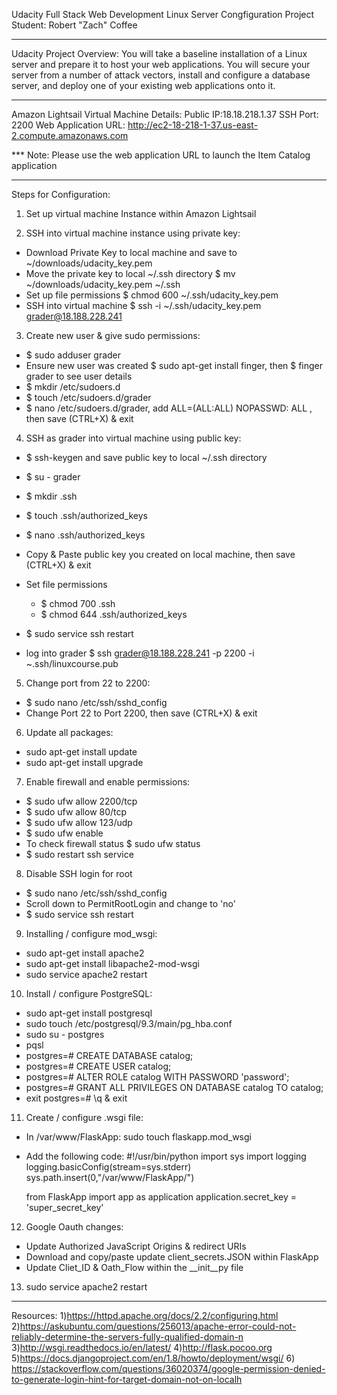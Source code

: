 Udacity Full Stack Web Development
Linux Server Congfiguration Project
Student: Robert "Zach" Coffee
___________________________________________________________________

Udacity Project Overview:
You will take a baseline installation of a Linux server and prepare it to host your web applications.
You will secure your server from a number of attack vectors, install and configure a database server, and deploy one of your existing web applications onto it.
___________________________________________________________________

Amazon Lightsail Virtual Machine Details:
Public IP:18.18.218.1.37
SSH Port: 2200
Web Application URL: http://ec2-18-218-1-37.us-east-2.compute.amazonaws.com

*** Note: Please use the web application URL to launch the Item Catalog application
___________________________________________________________________

Steps for Configuration:

1) Set up virtual machine Instance within Amazon Lightsail

2) SSH into virtual machine instance using private key:
  - Download Private Key to local machine and save to ~/downloads/udacity_key.pem
  - Move the private key to local ~/.ssh directory $ mv ~/downloads/udacity_key.pem ~/.ssh
  - Set up file permissions $ chmod 600 ~/.ssh/udacity_key.pem
  - SSH into virtual machine $ ssh -i ~/.ssh/udacity_key.pem grader@18.188.228.241

3) Create new user & give sudo permissions:
  - $ sudo adduser grader
  - Ensure new user was created $ sudo apt-get install finger, then $ finger grader to see user details
  - $ mkdir /etc/sudoers.d
  - $ touch /etc/sudoers.d/grader
  - $ nano /etc/sudoers.d/grader, add ALL=(ALL:ALL) NOPASSWD: ALL , then save (CTRL+X) & exit

4) SSH as grader into virtual machine using public key:
  - $ ssh-keygen and save public key to local ~/.ssh directory

  - $ su - grader
  - $ mkdir .ssh
  - $ touch .ssh/authorized_keys
  - $ nano .ssh/authorized_keys
  - Copy & Paste public key you created on local machine, then save (CTRL+X) & exit
  - Set file permissions
    - $ chmod 700 .ssh
    - $ chmod 644 .ssh/authorized_keys
  - $ sudo service ssh restart
  - log into grader $ ssh grader@18.188.228.241 -p 2200 -i ~.ssh/linuxcourse.pub

5) Change port from 22 to 2200:
  - $ sudo nano /etc/ssh/sshd_config
  - Change Port 22 to Port 2200, then save (CTRL+X) & exit

6) Update all packages:
  - sudo apt-get install update
  - sudo apt-get install upgrade

7) Enable firewall and enable permissions:
  - $ sudo ufw allow 2200/tcp
  - $ sudo ufw allow 80/tcp
  - $ sudo ufw allow 123/udp
  - $ sudo ufw enable
  - To check firewall status $ sudo ufw status
  - $ sudo restart ssh service

8) Disable SSH login for root
  - $ sudo nano /etc/ssh/sshd_config
  - Scroll down to PermitRootLogin and change to 'no'
  - $ sudo service ssh restart

9) Installing / configure mod_wsgi:
  - sudo apt-get install apache2
  - sudo apt-get install libapache2-mod-wsgi
  - sudo service apache2 restart

10) Install / configure PostgreSQL:
  - sudo apt-get install postgresql
  - sudo touch /etc/postgresql/9.3/main/pg_hba.conf
  - sudo su - postgres
  - pqsl
  - postgres=# CREATE DATABASE catalog;
  - postgres=# CREATE USER catalog;
  - postgres=# ALTER ROLE catalog WITH PASSWORD 'password';
  - postgres=# GRANT ALL PRIVILEGES ON DATABASE catalog TO catalog;
  - exit postgres=# \q & exit

11) Create / configure .wsgi file:
  - In /var/www/FlaskApp: sudo touch flaskapp.mod_wsgi
  - Add the following code:
        #!/usr/bin/python
      import sys
      import logging
      logging.basicConfig(stream=sys.stderr)
      sys.path.insert(0,"/var/www/FlaskApp/")

      from FlaskApp import app as application
      application.secret_key = 'super_secret_key'

12) Google Oauth changes:
  - Update Authorized JavaScript Origins & redirect URIs
  - Download and copy/paste update client_secrets.JSON within FlaskApp
  - Update Cliet_ID & Oath_Flow within the __init__py file

13) sudo service apache2 restart


___________________________________________________________________

Resources:
1)https://httpd.apache.org/docs/2.2/configuring.html
2)https://askubuntu.com/questions/256013/apache-error-could-not-reliably-determine-the-servers-fully-qualified-domain-n
3)http://wsgi.readthedocs.io/en/latest/
4)http://flask.pocoo.org
5)https://docs.djangoproject.com/en/1.8/howto/deployment/wsgi/
6) https://stackoverflow.com/questions/36020374/google-permission-denied-to-generate-login-hint-for-target-domain-not-on-localh
